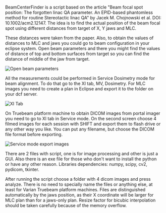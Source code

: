 BeamCenterFinder is a script based on the article "Beam focal spot position: The forgotten linac QA parameter. An EPID-based phantomless method for routine Stereotactic linac QA" by Jacek M. Chojnowski et al. DOI: 10.1002/acm2.12147. The idea is to find the actual position of the beam focal spot using different distances from target of X, Y jaws and MLC.
 
These distances were taken from the paper. Also, to obtain the values of distances to MLC and jaws you could go to beam configuration in your eclipse system. Open beam parameters and there you might find the values of distance of top and bottom surfaces from target so you can find the distance of middle of the jaw from target.

![Open beam parameters](https://user-images.githubusercontent.com/81773641/113697626-1e48ef80-96dc-11eb-96f4-4b852811c071.PNG)

All the measurements could be performed in Service Dosimetry mode for beam alignment. To do that go to the XI tab, MV, Dosimetry. For MLC images you need to create a plan in Eclipse and export it to the folder on your dcf server. 

![XI Tab](https://user-images.githubusercontent.com/81773641/113697667-2f91fc00-96dc-11eb-9a5e-cb6513034e7d.png)

On Truebeam platform machine to obtain DICOM images from portal imager you need to go to XI tab in Service mode. On the second screen choose 4 filmed images for each session with SHIFT and export them to flash drive or any other way you like. You can put any filename, but choose the DICOM file format before exporting.

![Service mode export images](https://user-images.githubusercontent.com/81773641/113697689-34ef4680-96dc-11eb-99d9-321353683f81.png)

There are 2 files with script, one is for image processing and other is just a GUI. Also there is an exe file for those who don't want to install the python or have any other reason. Libraries dependencies: numpy, scipy, cv2, pydicom, tkinter.

After running the script choose a folder with 4 dicom images and press analyze. There is no need to specially name the files or anything else, at least for Varian Truebeam platform machines. Files are distinguished automatically by the jaws position, as their X coordinate will be larger for MLC plan than for a jaws-only plan. Resize factor for bicubic interpolation should be taken carefully because of the memory overflow.

<meta name="google-site-verification" content="qI6xJQcvhL-RTbhEOwlpai4jJIu0shVAf6rZU56H7u8" />
